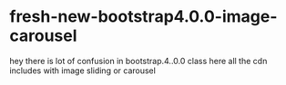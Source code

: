 # fresh-new-bootstrap4.0.0-image-carousel
hey there is lot of confusion in bootstrap.4..0.0 class here all the cdn includes with image sliding or carousel
